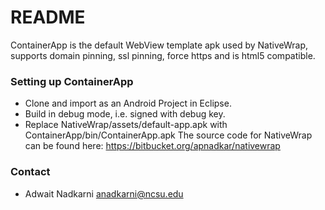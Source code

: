 # README #

ContainerApp is the default WebView template apk used by NativeWrap, supports domain pinning, ssl pinning, force https and is html5 compatible.

### Setting up ContainerApp ###

- Clone and import as an Android Project in Eclipse. 
- Build in debug mode, i.e. signed with debug key.
- Replace NativeWrap/assets/default-app.apk with ContainerApp/bin/ContainerApp.apk
  The source code for NativeWrap can be found here: https://bitbucket.org/apnadkar/nativewrap

### Contact ###

* Adwait Nadkarni <anadkarni@ncsu.edu>